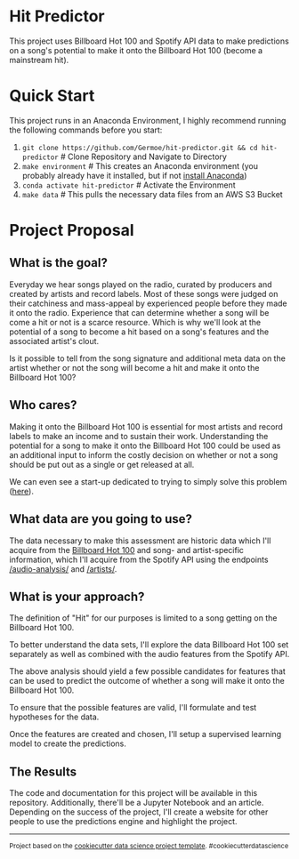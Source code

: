 Hit Predictor
==============================

This project uses Billboard Hot 100 and Spotify API data to make predictions on a song's potential to make it onto the Billboard Hot 100 (become a mainstream hit).

Quick Start
==============================

This project runs in an Anaconda Environment, I highly recommend running the following commands before you start:
1. `git clone https://github.com/Germoe/hit-predictor.git && cd hit-predictor` # Clone Repository and Navigate to Directory
2. `make environment` # This creates an Anaconda environment (you probably already have it installed, but if not [install Anaconda](https://www.anaconda.com/distribution/))
3. `conda activate hit-predictor` # Activate the Environment
4. `make data` # This pulls the necessary data files from an AWS S3 Bucket


Project Proposal
==============================

## What is the goal?

Everyday we hear songs played on the radio, curated by producers and created by artists and record labels. Most of these songs were judged on their catchiness and mass-appeal by experienced people before they made it onto the radio. Experience that can determine whether a song will be come a hit or not is a scarce resource. Which is why we'll look at the potential of a song to become a hit based on a song's features and the associated artist's clout.

Is it possible to tell from the song signature and additional meta data on the artist whether or not the song will become a hit and make it onto the Billboard Hot 100?

## Who cares?

Making it onto the Billboard Hot 100 is essential for most artists and record labels to make an income and to sustain their work. Understanding the potential for a song to make it onto the Billboard Hot 100 could be used as an additional input to inform the costly decision on whether or not a song should be put out as a single or get released at all.

We can even see a start-up dedicated to trying to simply solve this problem ([here](https://hyperlive.fm/)).
 
## What data are you going to use?

The data necessary to make this assessment are historic data which I'll acquire from the [Billboard Hot 100](https://www.billboard.com/charts/hot-100) and song- and artist-specific information, which I'll acquire from the Spotify API using the endpoints [/audio-analysis/](https://developer.spotify.com/documentation/web-api/reference/tracks/get-audio-analysis/) and [/artists/](https://developer.spotify.com/documentation/web-api/reference/artists/get-artist/).

## What is your approach?

The definition of "Hit" for our purposes is limited to a song getting on the Billboard Hot 100.

To better understand the data sets, I'll explore the data Billboard Hot 100 set separately as well as combined with the audio features from the Spotify API.

The above analysis should yield a few possible candidates for features that can be used to predict the outcome of whether a song will make it onto the Billboard Hot 100.

To ensure that the possible features are valid, I'll formulate and test hypotheses for the data.

Once the features are created and chosen, I'll setup a supervised learning model to create the predictions.

## The Results

The code and documentation for this project will be available in this repository. Additionally, there'll be a Jupyter Notebook and an article. Depending on the success of the project, I'll create a website for other people to use the predictions engine and highlight the project.

---

<p><small>Project based on the <a target="_blank" href="https://drivendata.github.io/cookiecutter-data-science/">cookiecutter data science project template</a>. #cookiecutterdatascience</small></p>
